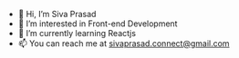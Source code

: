 - 👋 Hi, I’m Siva Prasad
- 👀 I’m interested in Front-end Development
- 🌱 I’m currently learning Reactjs
- 📫 You can reach me at sivaprasad.connect@gmail.com

<!---
siva1210connor/siva1210connor is a ✨ special ✨ repository because its `README.md` (this file) appears on your GitHub profile.
You can click the Preview link to take a look at your changes.
--->
